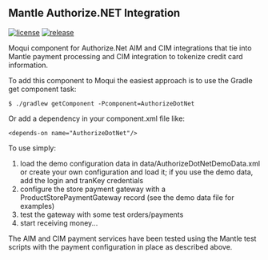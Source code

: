 ## Mantle Authorize.NET Integration

[![license](http://img.shields.io/badge/license-CC0%201.0%20Universal-blue.svg)](https://github.com/moqui/AuthorizeDotNet/blob/master/LICENSE.md)
[![release](http://img.shields.io/github/release/moqui/AuthorizeDotNet.svg)](https://github.com/moqui/AuthorizeDotNet/releases)

Moqui component for Authorize.Net AIM and CIM integrations that tie into Mantle payment processing and CIM integration to tokenize credit card information.

To add this component to Moqui the easiest approach is to use the Gradle get component task:

    $ ./gradlew getComponent -Pcomponent=AuthorizeDotNet

Or add a dependency in your component.xml file like:

    <depends-on name="AuthorizeDotNet"/>

To use simply:

1. load the demo configuration data in data/AuthorizeDotNetDemoData.xml or create your own configuration and load it; if you use the demo data, add the login and tranKey credentials
2. configure the store payment gateway with a ProductStorePaymentGateway record (see the demo data file for examples)
3. test the gateway with some test orders/payments
4. start receiving money...

The AIM and CIM payment services have been tested using the Mantle test scripts with the payment configuration in place as described above.
